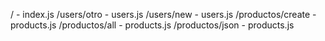 / - index.js
/users/otro - users.js
/users/new - users.js
/productos/create - products.js
/productos/all - products.js
/productos/json - products.js